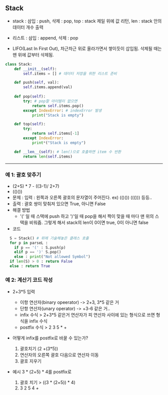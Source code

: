 ## Stack

* stack :  삼입 : push, 삭제 : pop, top : stack 제일 위에 값 리턴, len : stack 안의 데이터 개수 출력
* 리스트 : 삼입 :  append, 삭제 : pop

* LIFO(Last In First Out), 차근차근 위로 올라가면서 쌓이듯이 삽입됨. 삭제될 때는 맨 위에 값부터 삭제됨.

```python
class Stack:
    def __init__(self):
        self.items = [] # 데이터 저장을 위한 리스트 준비

    def push(self, val):
        self.items.append(val)
    
    def pop(self):
        try: # pop할 아이템이 없으면
            return self.items.pop()
        except IndexError: # indexError 발생
            print("Stack is empty")

    def top(self):
        try:
            return self.items[-1]
        except IndexError:
            print*("Stack is empty")

    def __len__(self): # len()으로 호출하면 item 수 반환
        return len(self.items)
```
-----------------
### 예 1: 괄호 맞추기
  - (2+5) * 7 - ((3-1)/ 2+7)
  - (()())
  - 문제 : 입력 : 왼쪽과 오른쪽 괄호의 문자열이 주어진다. ex) (()()) ((())) 등등..
  - 출력 : 괄호 쌍이 맞춰져 있으면 True, 아니면 False
  - 해결 방법
    * '(' 일 때 스택에 push 하고 ')'일 때 pop을 해서 짝이 맞을 때 마다 맨 위의 스택을 비워줌. 그렇게 해서 stack의 len이 0이면 true, 0이 아니면 false
  -  코드
```python
  S = Stack() # 위에 기술해놓은 클래스 호출
  for p in parseL :
    if p == '(' : S.push(p)
    elif p == ')' S.pop()
    else : print("Not allowed Symbol")
  if len(S) > 0 : return False
  else : return True
```

### 예 2: 계산기 코드 작성
  * 2+3*5 입력
    - 이항 연산자(binary opeerator) -> 2+3, 3*5 같은 거
    - 단항 연산자(unary operator) -> +3-6 같은 거..
    - infix 수식 > 2+3*5 같은거 연산자가 피 연산자 사이에 있는 형식으로 쓰면 형식을 infix 수식
    - postfix 수식 > 2 3 5 * + 

  * 어떻게 infix를 postfix로 바꿀 수 있는가?
    1. 괄호치기 (2 +(3*5))
    2. 연산자의 오른쪽 괄호 다음으로 연산자 이동
    3. 괄호 지우기
  * 예시 3 * (2+5) * 4를 postfix로
    1. 괄호 치기 > ((3 * (2+5)) * 4)
    2. 3 2 5 4 *+*